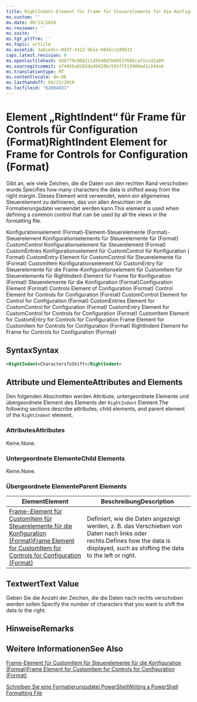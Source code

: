 ```yaml
---
title: RightIndent-Element für Frame für Steuerelemente für die Konfiguration (Format) | Microsoft-Dokumentation
ms.custom: ''
ms.date: 09/13/2016
ms.reviewer: ''
ms.suite: ''
ms.tgt_pltfrm: ''
ms.topic: article
ms.assetid: 3a6cedcc-0437-4312-961e-0845cc249532
caps.latest.revision: 8
ms.openlocfilehash: 9d8779c90421145b40d7b6b537686caf1ccd2a09
ms.sourcegitcommit: e7445ba8203da304286c591ff513900ad1c244a4
ms.translationtype: MT
ms.contentlocale: de-DE
ms.lasthandoff: 04/23/2019
ms.locfileid: "62064831"
---
```

# <a name="rightindent-element-for-frame-for-controls-for-configuration-format"></a><span data-ttu-id="45752-102">Element „RightIndent“ für Frame für Controls für Configuration (Format)</span><span class="sxs-lookup"><span data-stu-id="45752-102">RightIndent Element for Frame for Controls for Configuration (Format)</span></span>

<span data-ttu-id="45752-103">Gibt an, wie viele Zeichen, die die Daten von den rechten Rand verschoben wurde.</span><span class="sxs-lookup"><span data-stu-id="45752-103">Specifies how many characters the data is shifted away from the right margin.</span></span> <span data-ttu-id="45752-104">Dieses Element wird verwendet, wenn ein allgemeines Steuerelement zu definieren, das von allen Ansichten im die Formatierungsdatei verwendet werden kann.</span><span class="sxs-lookup"><span data-stu-id="45752-104">This element is used when defining a common control that can be used by all the views in the formatting file.</span></span>

<span data-ttu-id="45752-105">Konfigurationselement (Format)-Element-Steuerelemente (Format)-Steuerelement Konfigurationselements für Steuerelemente für (Format) CustomControl Konfigurationselement für Steuerelement (Format) CustomEntries Konfigurationselement für CustomControl für Konfiguration ( Format) CustomEntry-Element für CustomControl für Steuerelemente für (Format) CustomItem Konfigurationselement für CustomEntry für Steuerelemente für die Frame-Konfigurationselement für CustomItem für Steuerelemente für RightIndent-Element für Frame für Konfiguration (Format) Steuerelemente für die Konfiguration (Format)</span><span class="sxs-lookup"><span data-stu-id="45752-105">Configuration Element (Format) Controls Element of Configuration (Format) Control Element for Controls for Configuration (Format) CustomControl Element for Control for Configuration (Format) CustomEntries Element for CustomControl for Configuration (Format) CustomEntry Element for CustomControl for Controls for Configuration (Format) CustomItem Element for CustomEntry for Controls for Configuration Frame Element for CustomItem for Controls for Configuration (Format) RightIndent Element for Frame for Controls for Configuration (Format)</span></span>

## <a name="syntax"></a><span data-ttu-id="45752-106">Syntax</span><span class="sxs-lookup"><span data-stu-id="45752-106">Syntax</span></span>

```xml
<RightIndent>CharactersToShift</RightIndent>
```

## <a name="attributes-and-elements"></a><span data-ttu-id="45752-107">Attribute und Elemente</span><span class="sxs-lookup"><span data-stu-id="45752-107">Attributes and Elements</span></span>

<span data-ttu-id="45752-108">Den folgenden Abschnitten werden Attribute, untergeordnete Elemente und übergeordnete Element des Elements der `RightIndent` Element.</span><span class="sxs-lookup"><span data-stu-id="45752-108">The following sections describe attributes, child elements, and parent element of the `RightIndent` element.</span></span>

### <a name="attributes"></a><span data-ttu-id="45752-109">Attributes</span><span class="sxs-lookup"><span data-stu-id="45752-109">Attributes</span></span>

<span data-ttu-id="45752-110">Keine.</span><span class="sxs-lookup"><span data-stu-id="45752-110">None.</span></span>

### <a name="child-elements"></a><span data-ttu-id="45752-111">Untergeordnete Elemente</span><span class="sxs-lookup"><span data-stu-id="45752-111">Child Elements</span></span>

<span data-ttu-id="45752-112">Keine.</span><span class="sxs-lookup"><span data-stu-id="45752-112">None.</span></span>

### <a name="parent-elements"></a><span data-ttu-id="45752-113">Übergeordnete Elemente</span><span class="sxs-lookup"><span data-stu-id="45752-113">Parent Elements</span></span>

|<span data-ttu-id="45752-114">Element</span><span class="sxs-lookup"><span data-stu-id="45752-114">Element</span></span>|<span data-ttu-id="45752-115">Beschreibung</span><span class="sxs-lookup"><span data-stu-id="45752-115">Description</span></span>|
|-------------|-----------------|
|[<span data-ttu-id="45752-116">Frame-Element für CustomItem für Steuerelemente für die Konfiguration (Format)</span><span class="sxs-lookup"><span data-stu-id="45752-116">Frame Element for CustomItem for Controls for Configuration (Format)</span></span>](./frame-element-for-customitem-for-controls-for-configuration-format.md)|<span data-ttu-id="45752-117">Definiert, wie die Daten angezeigt werden, z. B. das Verschieben von Daten nach links oder rechts.</span><span class="sxs-lookup"><span data-stu-id="45752-117">Defines how the data is displayed, such as shifting the data to the left or right.</span></span>|

## <a name="text-value"></a><span data-ttu-id="45752-118">Textwert</span><span class="sxs-lookup"><span data-stu-id="45752-118">Text Value</span></span>

<span data-ttu-id="45752-119">Geben Sie die Anzahl der Zeichen, die die Daten nach rechts verschoben werden sollen.</span><span class="sxs-lookup"><span data-stu-id="45752-119">Specify the number of characters that you want to shift the data to the right.</span></span>

## <a name="remarks"></a><span data-ttu-id="45752-120">Hinweise</span><span class="sxs-lookup"><span data-stu-id="45752-120">Remarks</span></span>

## <a name="see-also"></a><span data-ttu-id="45752-121">Weitere Informationen</span><span class="sxs-lookup"><span data-stu-id="45752-121">See Also</span></span>

[<span data-ttu-id="45752-122">Frame-Element für CustomItem für Steuerelemente für die Konfiguration (Format)</span><span class="sxs-lookup"><span data-stu-id="45752-122">Frame Element for CustomItem for Controls for Configuration (Format)</span></span>](./frame-element-for-customitem-for-controls-for-configuration-format.md)

[<span data-ttu-id="45752-123">Schreiben Sie eine Formatierungsdatei PowerShell</span><span class="sxs-lookup"><span data-stu-id="45752-123">Writing a PowerShell Formatting File</span></span>](./writing-a-powershell-formatting-file.md)
